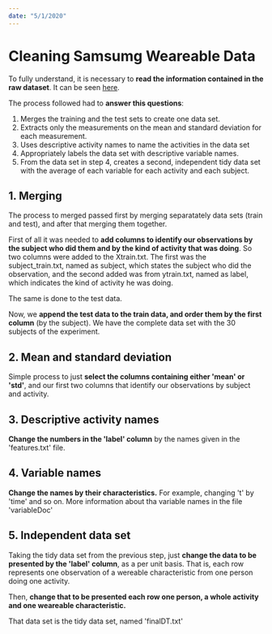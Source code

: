 ```yaml
---
date: "5/1/2020"
---
```


# Cleaning Samsumg Weareable Data

To fully understand, it is necessary to **read the information contained in the raw dataset**.
It can be seen [here](http://archive.ics.uci.edu/ml/datasets/Human+Activity+Recognition+Using+Smartphones).

The process followed had to **answer this questions**: 

1. Merges the training and the test sets to create one data set.
2. Extracts only the measurements on the mean and standard deviation for each measurement.
3. Uses descriptive activity names to name the activities in the data set
4. Appropriately labels the data set with descriptive variable names.
5. From the data set in step 4, creates a second, independent tidy data set with the average of each variable for each activity and each subject.

## 1. Merging

The process to merged passed first by merging separatately data sets (train and test), and after that merging them together. 

First of all it was needed to **add columns to identify our observations by the subject who did them and by the kind of activity that was doing**. So two columns were added to the Xtrain.txt. The first was the subject_train.txt, named as subject, which states the subject who did the observation, and the second added was from ytrain.txt, named as label, which indicates the kind of activity he was doing. 

The same is done to the test data.

Now, we **append the test data to the train data, and order them by the first column** (by the subject). We have the complete data set with the 30 subjects of the experiment.

## 2. Mean and standard deviation

Simple process to just **select the columns containing either 'mean' or 'std'**, and our first two columns that identify our observations by subject and activity.

## 3. Descriptive activity names

**Change the numbers in the 'label' column** by the names given in the 'features.txt' file.

## 4. Variable names

**Change the names by their characteristics.** For example, changing 't' by 'time' and so on. More information about tha variable names in the file 'variableDoc'

## 5. Independent data set

Taking the tidy data set from the previous step, just **change the data to be presented by the 'label' column**, as a per unit basis. That is, each row represents one observation of a wereable characteristic from one person doing one activity. 

Then, **change that to be presented each row one person, a whole activity and one weareable characteristic.**

That data set is the tidy data set, named 'finalDT.txt'
